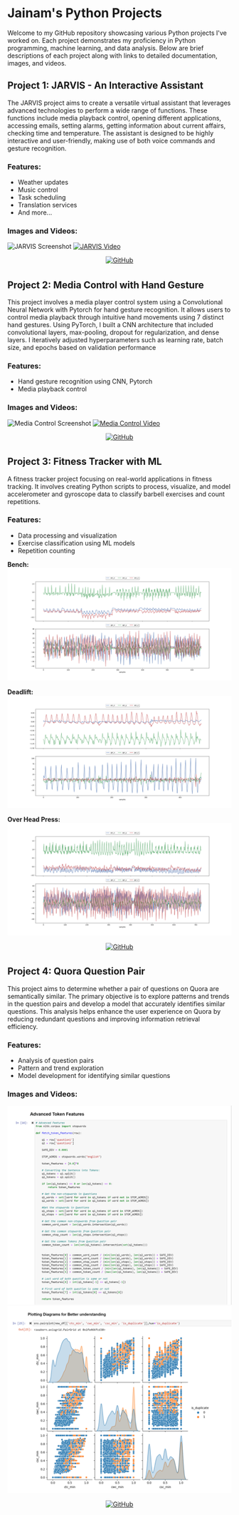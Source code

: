 # Jainam's Python Projects

Welcome to my GitHub repository showcasing various Python projects I've worked on. Each project demonstrates my proficiency in Python programming, machine learning, and data analysis. Below are brief descriptions of each project along with links to detailed documentation, images, and videos.

## Project 1: JARVIS - An Interactive Assistant
The JARVIS project aims to create a versatile virtual assistant that leverages advanced technologies to perform a wide range of functions. These functions include media playback control, opening different applications, accessing emails, setting alarms, getting information about current affairs, checking time and temperature. The assistant is designed to be highly interactive and user-friendly, making use of both voice commands and gesture recognition.

### Features:
- Weather updates
- Music control
- Task scheduling
- Translation services
- And more...

### Images and Videos:
![JARVIS Screenshot](path_to_image)
[![JARVIS Video](path_to_video_thumbnail)](path_to_video)

<div align="center">
<a href="https://github.com/jainam0037/JARVIS--Python-project" target="_blank">
<img src="https://img.shields.io/badge/GitHub-100000?style=for-the-badge&logo=github&logoColor=white" alt="GitHub" style="margin-bottom: 5px;" />
</a>
</div>

## Project 2: Media Control with Hand Gesture
This project involves a media player control system using a Convolutional Neural Network with Pytorch for hand gesture recognition. It allows users to control media playback through intuitive hand movements using 7 distinct hand gestures. Using PyTorch, I built a CNN architecture that included convolutional layers, max-pooling, dropout for regularization, and dense layers. I iteratively adjusted hyperparameters such as learning rate, batch size, and epochs based on validation performance

### Features:
- Hand gesture recognition using CNN, Pytorch
- Media playback control

### Images and Videos:
![Media Control Screenshot](path_to_image)
[![Media Control Video](path_to_video_thumbnail)](path_to_video)

<div align="center">
<a href="https://github.com/jainam0037/Media-Player-with-Hand-Gesture" target="_blank">
<img src="https://img.shields.io/badge/GitHub-100000?style=for-the-badge&logo=github&logoColor=white" alt="GitHub" style="margin-bottom: 5px;" />
</a>
</div>

## Project 3: Fitness Tracker with ML
A fitness tracker project focusing on real-world applications in fitness tracking. It involves creating Python scripts to process, visualize, and model accelerometer and gyroscope data to classify barbell exercises and count repetitions.

### Features:
- Data processing and visualization
- Exercise classification using ML models
- Repetition counting

**Bench:**
![Bench Exercise Data Visualization](https://github.com/jainam0037/Fitness-Tracker/blob/main/reports/figures/Bench%20(E).png)

**Deadlift:**
![Deadlift Exercise Data Visualization](https://github.com/jainam0037/Fitness-Tracker/blob/main/reports/figures/Dead%20(C).png)

**Over Head Press:**
![OHP Exercise Data Visualization](https://github.com/jainam0037/Fitness-Tracker/blob/main/reports/figures/Ohp%20(A).png)

<div align="center">
<a href="https://github.com/jainam0037/Fitness-Tracker" target="_blank">
<img src="https://img.shields.io/badge/GitHub-100000?style=for-the-badge&logo=github&logoColor=white" alt="GitHub" style="margin-bottom: 5px;" />
</a>
</div>

## Project 4: Quora Question Pair
This project aims to determine whether a pair of questions on Quora are semantically similar. The primary objective is to explore patterns and trends in the question pairs and develop a model that accurately identifies similar questions. This analysis helps enhance the user experience on Quora by reducing redundant questions and improving information retrieval efficiency.

### Features:
- Analysis of question pairs
- Pattern and trend exploration
- Model development for identifying similar questions

### Images and Videos:
![Quora Question Pair Screenshot](https://github.com/jainam0037/Quora-Question-Pair/blob/main/snapshots/Feature%20Engineeing.png)
![Pair Plot](https://github.com/jainam0037/Quora-Question-Pair/blob/main/snapshots/Graph%201.png)

<div align="center">
<a href="https://github.com/jainam0037/Quora-Question-Pair" target="_blank">
<img src="https://img.shields.io/badge/GitHub-100000?style=for-the-badge&logo=github&logoColor=white" alt="GitHub" style="margin-bottom: 5px;" />
</a>
</div>

